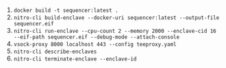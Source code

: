 1. `docker build -t sequencer:latest .`  
2. `nitro-cli build-enclave --docker-uri sequencer:latest --output-file sequencer.eif`  
3. `nitro-cli run-enclave --cpu-count 2 --memory 2000 --enclave-cid 16 --eif-path sequencer.eif --debug-mode --attach-console`  
4. `vsock-proxy 8000 localhost 443 --config teeproxy.yaml`  
5. `nitro-cli describe-enclaves`  
6. `nitro-cli terminate-enclave --enclave-id`  
